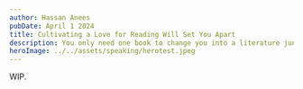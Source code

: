 ```yaml
---
author: Hassan Anees
pubDate: April 1 2024
title: Cultivating a Love for Reading Will Set You Apart
description: You only need one book to change you into a literature junkie. For me, this book was Kafka on the Shore by Haruki Murakami.
heroImage: ../../assets/speaking/herotest.jpeg
---
```

WIP.

